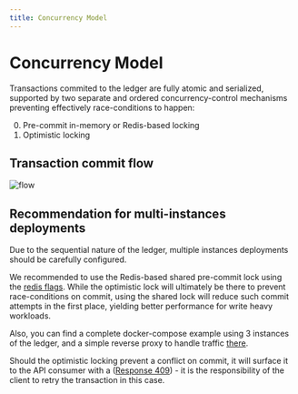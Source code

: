 ```yaml
---
title: Concurrency Model
---
```

# Concurrency Model

Transactions commited to the ledger are fully atomic and serialized, supported by two separate and ordered concurrency-control mechanisms preventing effectively race-conditions to happen:

0. Pre-commit in-memory or Redis-based locking
1. Optimistic locking

## Transaction commit flow

![flow](/img/advanced/concurrency-model.png)

## Recommendation for multi-instances deployments

Due to the sequential nature of the ledger, multiple instances deployments should be carefully configured.

We recommended to use the Redis-based shared pre-commit lock using the [redis flags](/oss/ledger/operations/env-vars). While the optimistic lock will ultimately be there to prevent race-conditions on commit, using the shared lock will reduce such commit attempts in the first place, yielding better performance for write heavy workloads.

Also, you can find a complete docker-compose example using 3 instances of the ledger, and a simple reverse proxy to handle traffic [there](https://github.com/formancehq/ledger/blob/main/examples/multi-node/docker-compose.yml).

Should the optimistic locking prevent a conflict on commit, it will surface it to the API consumer with a ([Response 409](/api/ledger/#operation/createTransaction)) - it is the responsibility of the client to retry the transaction in this case.

